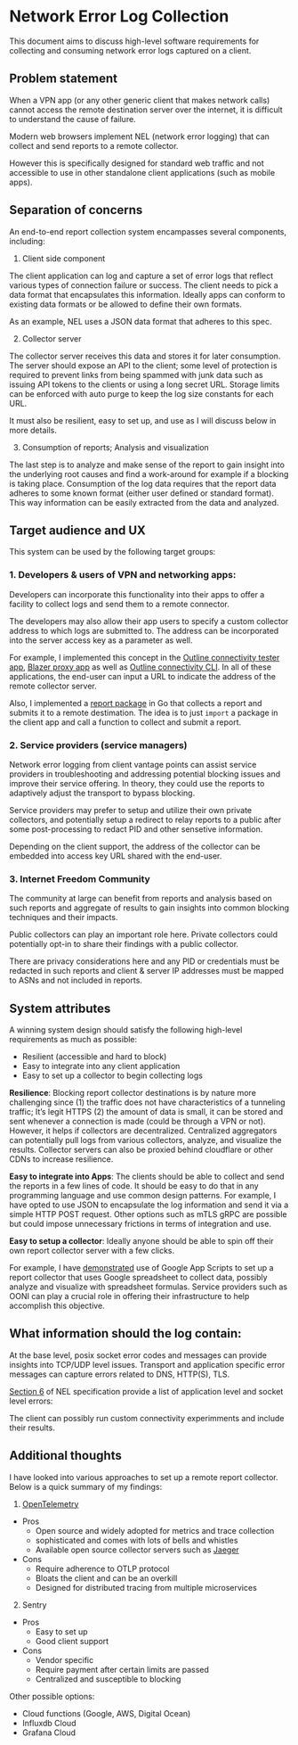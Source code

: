 # Network Error Log Collection

This document aims to discuss high-level software requirements for collecting and consuming network error logs captured on a client. 

## Problem statement

When a VPN app (or any other generic client that makes network calls) cannot access the remote destination server over the internet, it is difficult to understand the cause of failure. 

Modern web browsers implement NEL (network error logging) that can collect and send reports to a remote collector. 

However this is specifically designed for standard web traffic and not accessible to use in other standalone client applications (such as mobile apps). 

## Separation of concerns 

An end-to-end report collection system encampasses several components, including:

1. Client side component

The client application can log and capture a set of error logs that reflect various types of connection failure or success. The client needs to pick a data format that encapsulates this information. Ideally apps can conform to existing data formats or be allowed to define their own formats. 

As an example, NEL uses a JSON data format that adheres to this spec. 

2. Collector server 

The collector server receives this data and stores it for later consumption. The server should expose an API to the client; some level of protection is required to prevent links from being spammed with junk data such as issuing API tokens to the clients or using a long secret URL. Storage limits can be enforced with auto purge to keep the log size constants for each URL. 

It must also be resilient, easy to set up, and use as I will discuss below in more details. 

3. Consumption of reports; Analysis and visualization

The last step is to analyze and make sense of the report to gain insight into the underlying root causes and find a work-around for example if a blocking is taking place. Consumption of the log data requires that the report data adheres to some known format (either user defined or standard format). This way information can be easily extracted from the data and analyzed. 


## Target audience and UX

This system can be used by the following target groups:

### 1. Developers & users of VPN and networking apps:
Developers can incorporate this functionality into their apps to offer a facility to collect logs and send them to a remote connector. 

The developers may also allow their app users to specify a custom collector address to which logs are submitted to. The address can be incorporated into the server access key as a parameter as well. 

For example, I implemented this concept in the [Outline connectivity tester app](https://github.com/Jigsaw-Code/outline-sdk/pull/170), [Blazer proxy app](https://github.com/amircybersec/FyneProxy) as well as [Outline connectivity CLI](https://github.com/Jigsaw-Code/outline-sdk/tree/main/x/examples/test-connectivity). In all of these applications, the end-user can input a URL to indicate the address of the remote collector server.

Also, I implemented a [report package](https://github.com/Jigsaw-Code/outline-sdk/tree/main/x/report) in Go that collects a report and submits it to a remote destimation. The idea is to just `import` a package in the client app and call a function to collect and submit a report.



### 2. Service providers (service managers)
Network error logging from client vantage points can assist service providers in troubleshooting and addressing potential blocking issues and improve their service offering. In theory, they could use the reports to adaptively adjust the transport to bypass blocking. 

Service providers may prefer to setup and utilize their own private collectors, and potentially setup a redirect to relay reports to a public after some post-processing to redact PID and other sensetive information.

Depending on the client support, the address of the collector can be embedded into access key URL shared with the end-user.

### 3. Internet Freedom Community 
The community at large can benefit from reports and analysis based on such reports and aggregate of results to gain insights into common blocking techniques and their impacts. 

Public collectors can play an important role here. Private collectors could potentially opt-in to share their findings with a public collector. 

There are privacy considerations here and any PID or credentials must be redacted in such reports and client & server IP addresses must be mapped to ASNs and not included in reports.
 
## System attributes

A winning system design should satisfy the following high-level requirements as much as possible:

- Resilient (accessible and hard to block)
- Easy to integrate into any client application
- Easy to set up a collector to begin collecting logs

**Resilience**: Blocking report collector destinations is by nature more challenging since (1) the traffic does not have characteristics of a tunneling traffic; It’s legit HTTPS (2) the amount of data is small, it can be stored and sent whenever a connection is made (could be through a VPN or not). However, it helps if collectors are decentralized. Centralized aggregators can potentially pull logs from various collectors, analyze, and visualize the results. Collector servers can also be proxied behind cloudflare or other CDNs to increase resilience. 

**Easy to integrate into Apps**:
The clients should be able to collect and send the reports in a few lines of code. It should be easy to do that in any programming language and use common design patterns. For example, I have opted to use JSON to encapsulate the log information and send it via a simple HTTP POST request. Other options such as mTLS gRPC are possible but could impose unnecessary frictions in terms of integration and use. 

**Easy to setup a collector**:
Ideally anyone should be able to spin off their own report collector server with a few clicks. 

For example, I have [demonstrated](https://github.com/amircybersec/report-collector) use of Google App Scripts to set up a report collector that uses Google spreadsheet to collect data, possibly analyze and visualize with spreadsheet formulas. Service providers such as OONI can play a crucial role in offering their infrastructure to help accomplish this objective. 

## What information should the log contain:

At the base level, posix socket error codes and messages can provide insights into TCP/UDP level issues. Transport and application specific error messages can capture errors related to DNS, HTTP(S), TLS. 

[Section 6](https://www.w3.org/TR/network-error-logging/#predefined-network-error-types) of NEL specification provide a list of application level and socket level errors: 

The client can possibly run custom connectivity experimments and include their results.

## Additional thoughts
I have looked into various approaches to set up a remote report collector. Below is a quick summary of my findings:

1. [OpenTelemetry](https://opentelemetry.io/)

- Pros
    - Open source and widely adopted for metrics and trace collection
    - sophisticated and comes with lots of bells and whistles
    - Available open source collector servers such as [Jaeger](https://www.jaegertracing.io/)
- Cons
    - Require adherence to OTLP protocol
    - Bloats the client and can be an overkill
    - Designed for distributed tracing from multiple microservices 

2. Sentry
- Pros
    - Easy to set up
    - Good client support
- Cons
    - Vendor specific 
    - Require payment after certain limits are passed
    - Centralized and susceptible to blocking

Other possible options:
- Cloud functions (Google, AWS, Digital Ocean)
- Influxdb Cloud
- Grafana Cloud

